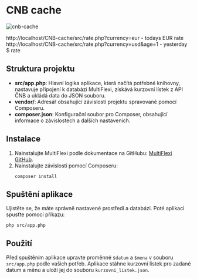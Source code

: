 # CNB cache

![cnb-cache](cnb-cache.svg?raw=true)


http://localhost/CNB-cache/src/rate.php?currency=eur - todays EUR rate
http://localhost/CNB-cache/src/rate.php?currency=usd&age=1 - yesterday $ rate


## Struktura projektu

- **src/app.php**: Hlavní logika aplikace, která načítá potřebné knihovny, nastavuje připojení k databázi MultiFlexi, získává kurzovní lístek z API ČNB a ukládá data do JSON souboru.
- **vendor/**: Adresář obsahující závislosti projektu spravované pomocí Composeru.
- **composer.json**: Konfigurační soubor pro Composer, obsahující informace o závislostech a dalších nastaveních.

## Instalace

1. Nainstalujte MultiFlexi podle dokumentace na GitHubu: [MultiFlexi GitHub](https://github.com/VitexSoftware/MultiFlexi).
2. Nainstalujte závislosti pomocí Composeru:
   ```
   composer install
   ```

## Spuštění aplikace

Ujistěte se, že máte správně nastavené prostředí a databázi. Poté aplikaci spusťte pomocí příkazu:
```
php src/app.php
```

## Použití

Před spuštěním aplikace upravte proměnné `$datum` a `$mena` v souboru `src/app.php` podle vašich potřeb. Aplikace stáhne kurzovní lístek pro zadané datum a měnu a uloží jej do souboru `kurzovni_listek.json`.